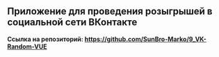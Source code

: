 ## Приложение для проведения розыгрышей в социальной сети ВКонтакте
**Ссылка на репозиторий: <https://github.com/SunBro-Marko/9_VK-Random-VUE>**
